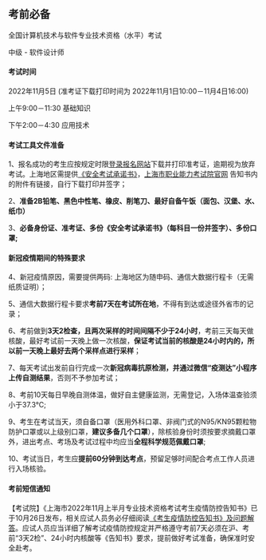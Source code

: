 ## 考前必备

全国计算机技术与软件专业技术资格（水平）考试

中级 - 软件设计师

#### 考试时间

2022年11月5日 (准考证下载打印时间为 2022年11月1日10:00－11月4日16:00)

上午9:00－11:30 基础知识

下午2:00－4:30 应用技术

#### 考试工具文件准备
1、报名成功的考生应按规定时限[登录报名网站](http://www.ruankao.org.cn )下载并打印准考证，逾期视为放弃考试。上海地区需提供[《安全考试承诺书》](http://www.rsj.sh.gov.cn/xxzsp/ksy/kstx/202210/W020221026539261914113.docx)，[上海市职业能力考试院官网](http://www.rsj.sh.gov.cn/spta.shtml) 告知书内的附件有链接，自行下载打印并签字；

2、**准备2B铅笔、黑色中性笔、橡皮、削笔刀、最好自备午饭（面包、汉堡、水、纸巾）**

3、**必备身份证、准考证、多份《安全考试承诺书》（每科目一份并签字）、多份口罩;**

#### 新冠疫情期间的特殊要求
4、新冠疫情原因，需要提供两码: 上海地区为随申码、通信大数据行程卡（无需纸质证明）；

5、通信大数据行程卡要求**考前7天在考试所在地**，不得有到达或途径外省市的记录；

6、考前做到**3天2检查，且两次采样的时间间隔不少于24小时**，考前三天每天做核酸，最好考试前一天晚上做一次核酸，**保证考试当前的核酸是24小时内的，所以前一天晚上最好去两个采样点进行采样**；

7、每天考试出发前自行完成一次**新冠病毒抗原检测，并通过微信“疫测达”小程序上传自测结果**，否则不予参加考试；

8、考前10天每日早晚自测体温，做好自主健康监测，无需登记，入场体温查验须小于37.3℃;

9、考生在考试当天，须自备口罩（医用外科口罩、非阀门式的N95/KN95颗粒物防护口罩或以上级别口罩，**建议多备几个口罩**），除核验身份时须按要求摘戴口罩外，进出考点、考场及考试过程中均应当**全程科学规范佩戴口罩**;

10、考试当日，考生应**提前60分钟到达考点**，预留足够时间配合考点工作人员进行入场核验。

#### 考前短信通知
【考试院】《上海市2022年11月上半月专业技术资格考试考生疫情防控告知书》已于10月26日发布，相关应试人员务必仔细阅读[《考生疫情防控告知书》及问题解答](http://www.rsj.sh.gov.cn/xxzsp/ksy/kstx/202210/t20221026_1311434.shtml)。应试人员应当详细了解考试疫情防控规定并严格遵守考前7天必须在沪、考前“3天2检”、24小时内核酸等《告知书》要求，提前做好考试准备，确保准时安全赴考。
